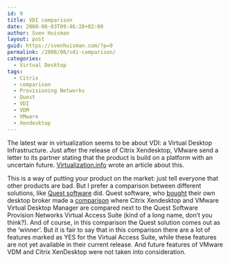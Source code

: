 ```yaml
---
id: 9
title: VDI comparison
date: 2008-06-03T09:46:28+02:00
author: Sven Huisman
layout: post
guid: https://svenhuisman.com/?p=9
permalink: /2008/06/vdi-comparison/
categories:
  - Virtual Desktop
tags:
  - Citrix
  - comparison
  - Provisioning Networks
  - Quest
  - VDI
  - VDM
  - VMware
  - Xendesktop
---
```

The latest war in virtualization seems to be about VDI: a Virtual Desktop Infrastructure. Just after the release of Citrix Xendesktop, VMware send a letter to its partner stating that the product is build on a platform with an uncertain future. <a title="Xendesktop uncertain future" href="https://www.virtualization.info/2008/05/citrix-xendesktop-has-uncertain-future.html" target="_blank">Virtualization.info</a> wrote an article about this.

This is a way of putting your product on the market: just tell everyone that other products are bad. But I prefer a comparison between different solutions, like <a title="Quest software" href="https://www.quest.com/" target="_blank">Quest software</a> did. Quest software, who <a title="Quest aquires Provisioning Networks" href="https://www.provisionnetworks.com/news/2007/111207_Quest_pr.aspx" target="_blank">bought</a> their own desktop broker made a <a title="broker comparison" href="https://blogs.inside.quest.com/provision/files/2008/05/brokercomparison_200909.pdf" target="_blank">comparison</a> where Citrix Xendesktop and VMware Virtual Desktop Manager are compared next to the Quest Software Provision Networks Virtual Access Suite (kind of a long name, don&#8217;t you think?). And of course, in this comparison the Quest solution comes out as the &#8216;winner&#8217;. But it is fair to say that in this comparison there are a lot of features marked as YES for the Virtual Access Suite, while these features are not yet available in their current release. And future features of VMware VDM and Citrix XenDesktop were not taken into consideration.